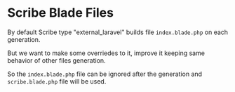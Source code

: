 # Scribe Blade Files

By default Scribe type "external_laravel" builds file `index.blade.php` on each generation.

But we want to make some overriedes to it, improve it keeping same behavior of other files generation.

So the `index.blade.php` file can be ignored after the generation and `scribe.blade.php` file will be used.